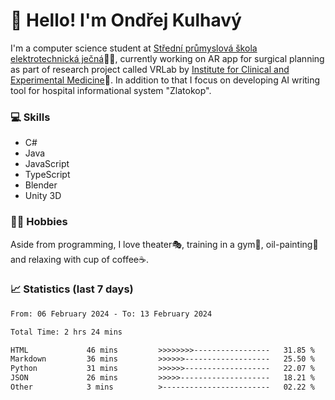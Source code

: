 # 👋 Hello! I'm Ondřej Kulhavý

I'm a computer science student at [Střední průmyslová škola elektrotechnická ječná](https://www.spsejecna.cz/)👨‍🎓, currently working on AR app for surgical planning as part of research project called VRLab by [Institute for Clinical and Experimental Medicine](https://www.ikem.cz/en/)🏥.
In addition to that I focus on developing AI writing tool for hospital informational system "Zlatokop".

### 💻 Skills
- C#
- Java
- JavaScript
- TypeScript
- Blender
- Unity 3D

### 🏋️‍♂️ Hobbies

Aside from programming, I love theater🎭, training in a gym💪, oil-painting🎨 and relaxing with cup of coffee☕.
### 📈 Statistics (last 7 days)
<!--START_SECTION:waka-->

```txt
From: 06 February 2024 - To: 13 February 2024

Total Time: 2 hrs 24 mins

HTML             46 mins         >>>>>>>>-----------------   31.85 %
Markdown         36 mins         >>>>>>-------------------   25.50 %
Python           31 mins         >>>>>>-------------------   22.07 %
JSON             26 mins         >>>>>--------------------   18.21 %
Other            3 mins          >------------------------   02.22 %
```

<!--END_SECTION:waka-->



